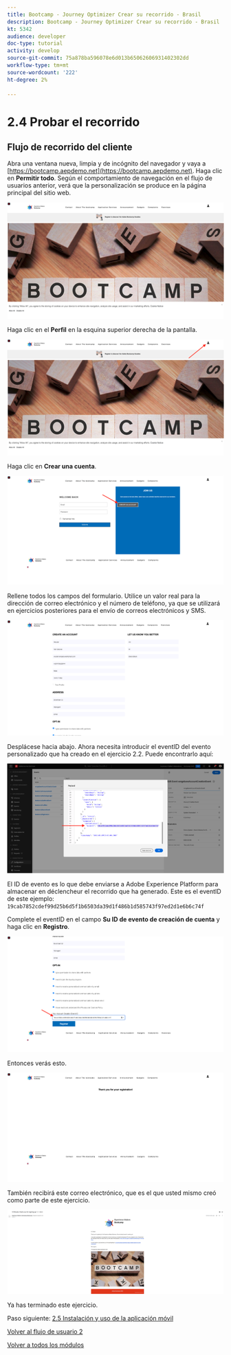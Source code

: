 ```yaml
---
title: Bootcamp - Journey Optimizer Crear su recorrido - Brasil
description: Bootcamp - Journey Optimizer Crear su recorrido - Brasil
kt: 5342
audience: developer
doc-type: tutorial
activity: develop
source-git-commit: 75a878ba596078e6d013b65062606931402302dd
workflow-type: tm+mt
source-wordcount: '222'
ht-degree: 2%

---
```


# 2.4 Probar el recorrido

## Flujo de recorrido del cliente

Abra una ventana nueva, limpia y de incógnito del navegador y vaya a [https://bootcamp.aepdemo.net](https://bootcamp.aepdemo.net). Haga clic en **Permitir todo**. Según el comportamiento de navegación en el flujo de usuarios anterior, verá que la personalización se produce en la página principal del sitio web.

![DSN](./images/web8a.png)

Haga clic en el **Perfil** en la esquina superior derecha de la pantalla.

![Demostración](./images/web8b.png)

Haga clic en **Crear una cuenta**.

![Demostración](./images/pv5.png)

Rellene todos los campos del formulario. Utilice un valor real para la dirección de correo electrónico y el número de teléfono, ya que se utilizará en ejercicios posteriores para el envío de correos electrónicos y SMS.

![Demostración](./images/pv7a.png)

Desplácese hacia abajo. Ahora necesita introducir el eventID del evento personalizado que ha creado en el ejercicio 2.2. Puede encontrarlo aquí:

![ACOP](./images/payloadeventID.png)

El ID de evento es lo que debe enviarse a Adobe Experience Platform para almacenar en déclencheur el recorrido que ha generado. Este es el eventID de este ejemplo: `19cab7852cdef99d25b6d5f1b6503da39d1f486b1d585743f97ed2d1e6b6c74f`

Complete el eventID en el campo **Su ID de evento de creación de cuenta** y haga clic en **Registro**.

![Demostración](./images/pv8a.png)

Entonces verás esto.

![Demostración](./images/pv9.png)

También recibirá este correo electrónico, que es el que usted mismo creó como parte de este ejercicio.

![Demostración](./images/pv10a.png)

Ya has terminado este ejercicio.

Paso siguiente: [2.5 Instalación y uso de la aplicación móvil](./ex5.md)

[Volver al flujo de usuario 2](./uc2.md)

[Volver a todos los módulos](../../overview.md)
